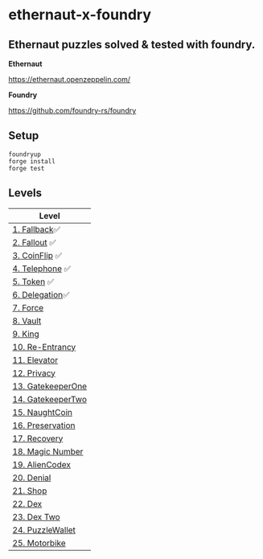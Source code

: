# ethernaut-x-foundry

## Ethernaut puzzles solved & tested with foundry.

**Ethernaut**

https://ethernaut.openzeppelin.com/

**Foundry**

https://github.com/foundry-rs/foundry

## Setup

```
foundryup
forge install
forge test
```

## Levels

| Level                                  |
| -------------------------------------- |
| [1. Fallback](src/Fallback)✅          |
| [2. Fallout](src/Fallout) ✅           |
| [3. CoinFlip](src/CoinFlip) ✅         |
| [4. Telephone](src/Telephone) ✅       |
| [5. Token](src/Token) ✅               |
| [6. Delegation](src/Delegation)✅      |
| [7. Force](src/Force)                  |
| [8. Vault](src/Vault)                  |
| [9. King](src/King)                    |
| [10. Re-Entrancy](src/Reentrance)      |
| [11. Elevator](src/Elevator)           |
| [12. Privacy](src/Privacy)             |
| [13. GatekeeperOne](src/GatekeeperOne) |
| [14. GatekeeperTwo](src/GatekeeperTwo) |
| [15. NaughtCoin](src/NaughtCoin)       |
| [16. Preservation](src/Preservation)   |
| [17. Recovery](src/Recovery)           |
| [18. Magic Number](src/MagicNum)       |
| [19. AlienCodex](src/AlienCodex)       |
| [20. Denial](src/Denial)               |
| [21. Shop](src/Shop)                   |
| [22. Dex](src/Dex)                     |
| [23. Dex Two](src/DexTwo)              |
| [24. PuzzleWallet](src/PuzzleWallet)   |
| [25. Motorbike](src/Motorbike)         |

